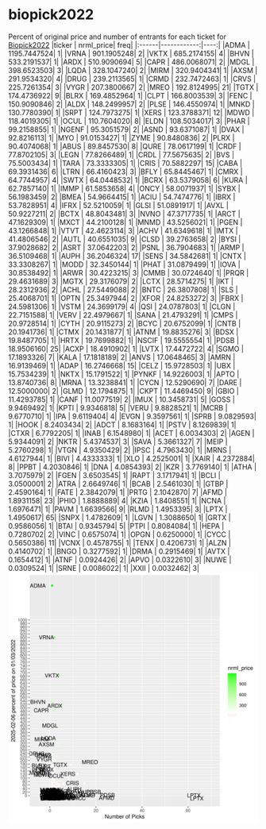 # biopick2022
Percent of original price and number of entrants for each ticket for [Biopick2022](https://twitter.com/hashtag/Biopick2022)
|ticker |   nrml_price| freq|
|:------|------------:|----:|
|ADMA   | 1195.7447524|    1|
|VRNA   |  901.1905248|    2|
|VKTX   |  685.2174155|    4|
|BHVN   |  533.2191537|    1|
|ARDX   |  510.9090694|    5|
|CAPR   |  486.0068071|    2|
|MDGL   |  398.6523503|    3|
|LQDA   |  328.1047240|    2|
|MIRM   |  320.9404341|    1|
|AXSM   |  291.9534320|    4|
|DRUG   |  239.2113565|    1|
|CRMD   |  232.7472463|    1|
|CRVS   |  225.7261354|    3|
|VYGR   |  207.3800667|    2|
|MREO   |  192.8124995|   21|
|TGTX   |  174.4736922|    9|
|BLRX   |  169.4852964|    1|
|CLPT   |  166.8003539|    3|
|FENC   |  150.9090846|    2|
|ALDX   |  148.2499957|    2|
|PLSE   |  146.4550974|    1|
|MNKD   |  130.7780390|    1|
|SRPT   |  124.7973275|    1|
|XERS   |  123.3788371|   12|
|MDWD   |  118.4019305|    1|
|OCUL   |  110.7604020|    8|
|ELDN   |  108.5034017|    3|
|PHAR   |   99.2158855|    1|
|NGENF  |   95.3051579|    2|
|ASND   |   93.6371087|    1|
|DVAX   |   92.8216113|    1|
|MYO    |   91.0153427|    1|
|ZYME   |   90.8480836|    2|
|PLRX   |   90.4074068|    1|
|ABUS   |   89.8457530|    8|
|QURE   |   78.0617199|    1|
|CRDF   |   77.8702105|    3|
|LEGN   |   77.8266489|    1|
|CRDL   |   77.5675635|    2|
|BVS    |   75.5003434|    1|
|TARA   |   73.3333305|    1|
|CRIS   |   70.5882297|   15|
|CABA   |   69.3931436|    6|
|LTRN   |   66.4160423|    3|
|BFLY   |   65.8445467|    1|
|CMRX   |   64.7744957|    4|
|SWTX   |   64.0448532|    1|
|BCRX   |   63.5379058|    6|
|KURA   |   62.7857140|    1|
|IMMP   |   61.5853658|    4|
|ONCY   |   58.0071937|    1|
|SYBX   |   56.1983459|    2|
|BMEA   |   54.9664415|    1|
|ACIU   |   54.7474776|    1|
|IBRX   |   53.7828951|    4|
|IFRX   |   52.5210059|    1|
|GLSI   |   51.0891917|    1|
|AVXL   |   50.9227211|    2|
|BCTX   |   48.8043481|    3|
|NVNO   |   47.3717735|    1|
|ARCT   |   47.1629309|    1|
|MXCT   |   44.2100128|    1|
|MNMD   |   43.5256021|    1|
|PGEN   |   43.1266848|    1|
|VTVT   |   42.4623114|    3|
|ACHV   |   41.6349618|    1|
|IMTX   |   41.4806546|    2|
|AUTL   |   40.6551035|    9|
|CLSD   |   39.2763658|    2|
|BYSI   |   37.9028682|    2|
|ASRT   |   37.0642203|    2|
|PSNL   |   36.7904683|    1|
|ARMP   |   36.5109468|    1|
|AUPH   |   36.2046324|   17|
|SENS   |   34.5842681|    1|
|CNTX   |   33.3308267|    1|
|MODD   |   32.3450144|    1|
|PHAT   |   31.0879499|    1|
|IOVA   |   30.8538492|    1|
|ARWR   |   30.4223215|    3|
|CMMB   |   30.0724640|    1|
|PRQR   |   29.4631689|    3|
|MGTX   |   29.3176079|    2|
|LCTX   |   28.5714275|    1|
|IKT    |   28.2312936|    2|
|ACHL   |   27.5449088|    2|
|BNTC   |   26.3807808|    1|
|SLS    |   25.4068701|    1|
|OPTN   |   25.3497944|    2|
|XFOR   |   24.8253272|    3|
|FBRX   |   24.5981306|    1|
|VSTM   |   24.3699179|    4|
|QSI    |   24.0787803|    1|
|CLGN   |   22.7151588|    1|
|VERV   |   22.4979667|    1|
|SANA   |   21.4793291|    1|
|CMPS   |   20.9728514|    1|
|CYTH   |   20.9115273|    2|
|BCYC   |   20.6752099|    1|
|CNTB   |   20.1941736|    1|
|CTMX   |   20.1431877|    1|
|ATNM   |   19.8835276|    3|
|BDSX   |   19.8487705|    1|
|HRTX   |   19.7699882|    1|
|NSCIF  |   19.5555554|    1|
|PDSB   |   18.9506160|   25|
|ACXP   |   18.4910902|    1|
|LVTX   |   17.4472722|    4|
|SGMO   |   17.1893326|    7|
|KALA   |   17.1818189|    2|
|ANVS   |   17.0648465|    3|
|AMRN   |   16.9139469|    1|
|ADAP   |   16.2746668|   15|
|CELZ   |   15.9728503|    1|
|UBX    |   15.7534239|    1|
|NKTX   |   15.1791522|    1|
|PYNKF  |   14.9226003|    1|
|APTO   |   13.8740736|    8|
|MRNA   |   13.3238841|    1|
|CYCN   |   12.5290690|    7|
|DARE   |   12.5000000|    2|
|GLMD   |   12.1794875|    1|
|CKPT   |   11.4469450|    9|
|GBIO   |   11.4293785|    1|
|CANF   |   11.0077519|    2|
|IMUX   |   10.3458731|    5|
|GOSS   |    9.9469492|    1|
|KPTI   |    9.9346818|    5|
|VERU   |    9.8828521|    1|
|MCRB   |    9.6770710|    1|
|IPA    |    9.6119404|    4|
|EVGN   |    9.3597561|    1|
|SPRB   |    9.0829593|    1|
|HOOK   |    8.2403434|    2|
|ADCT   |    8.1683164|    1|
|PSTV   |    8.1269839|    1|
|CTXR   |    6.7792205|    1|
|INAB   |    6.1548980|    1|
|ACET   |    6.0034303|    2|
|AGEN   |    5.9344091|    2|
|NKTR   |    5.4374537|    3|
|SAVA   |    5.3661327|    7|
|MEIP   |    5.2760298|    1|
|VTGN   |    4.9350429|    2|
|IPSC   |    4.7963430|    1|
|MRNS   |    4.6127944|    1|
|BIVI   |    4.4333333|    1|
|XLO    |    4.2525001|    1|
|XAIR   |    4.2372884|    8|
|PPBT   |    4.2030846|    1|
|DNA    |    4.0854393|    2|
|KZR    |    3.7769140|    1|
|ATHA   |    3.7075979|    2|
|FGEN   |    3.6503545|    1|
|RAPT   |    3.1717941|    1|
|BCLI   |    3.0500001|    2|
|ATRA   |    2.6649746|    1|
|BCAB   |    2.5461030|    1|
|GTBP   |    2.4590164|    1|
|FATE   |    2.3842079|    1|
|PRTG   |    2.1042870|    7|
|AFMD   |    1.8931158|   23|
|PHIO   |    1.8888889|    4|
|KZIA   |    1.8408551|    1|
|NCNA   |    1.6976471|    1|
|PAVM   |    1.6639566|    9|
|RLMD   |    1.4953395|    3|
|LPTX   |    1.4950617|   65|
|SNPX   |    1.4782609|    1|
|LGVN   |    1.3088650|    1|
|GRTX   |    0.9586056|    1|
|BTAI   |    0.9345794|    5|
|PTPI   |    0.8084084|    1|
|HEPA   |    0.7280702|    2|
|VINC   |    0.6575074|    1|
|OPGN   |    0.6250000|    1|
|CYCC   |    0.5650386|   11|
|VCNX   |    0.4578755|    1|
|TENX   |    0.4206731|    1|
|ALZN   |    0.4140702|    1|
|BNGO   |    0.3277592|    1|
|DRMA   |    0.2915469|    1|
|AVTX   |    0.1654412|    1|
|ATNF   |    0.0924426|    2|
|APVO   |    0.0322610|    3|
|NUWE   |    0.0309524|    1|
|SRNE   |    0.0086022|    1|
|XXII   |    0.0032462|    3|
![retvspicks](biopicks.png?raw=true)
